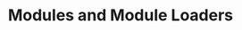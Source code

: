 ---
id: modules-and-module-loaders
title: Modules and Module Loaders
sidebar_label: Modules and Module Loaders
sidebar_position: 2
---